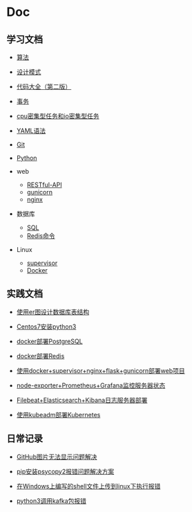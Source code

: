 # Doc

## 学习文档

+ [算法](学习文档/算法)

+ [设计模式](学习文档/设计模式)

+ [代码大全（第二版）](学习文档/代码大全)

+ [事务](学习文档/事务.md)

+ [cpu密集型任务和io密集型任务](学习文档/cpu密集型任务和io密集型任务.md)

+ [YAML语法](学习文档/YAML语法.md)

+ [Git](学习文档/Git.md)

+ [Python](学习文档/Python)

+ web
  + [RESTful-API](学习文档/RESTful-API.md)
  + [gunicorn](学习文档/gunicorn.md)
  + [nginx](学习文档/nginx.md)

+ 数据库
  + [SQL](学习文档/SQL.md)
  + [Redis命令](学习文档/Redis命令.md)

+ Linux
  + [supervisor](学习文档/supervisor.md)
  + [Docker](学习文档/Docker)

## 实践文档

+ [使用er图设计数据库表结构](实践文档/使用er图设计创建数据库.md)

+ [Centos7安装python3](实践文档/Centos7安装python3.md)

+ [docker部署PostgreSQL](实践文档/docker部署PostgreSQL.md)

+ [docker部署Redis](实践文档/docker部署Redis.md)

+ [使用docker+supervisor+nginx+flask+gunicorn部署web项目](实践文档/使用docker+supervisor+nginx+flask+gunicorn部署web项目.md)

+ [node-exporter+Prometheus+Grafana监控服务器状态](实践文档/node-exporter+Prometheus+Grafana监控服务器状态)

+ [Filebeat+Elasticsearch+Kibana日志服务器部署](实践文档/Filebeat+Elasticsearch+Kibana日志服务器部署)

+ [使用kubeadm部署Kubernetes](实践文档/使用kubeadm部署Kubernetes.md)

## 日常记录

+ [GitHub图片无法显示问题解决](日常记录/GitHub图片无法显示问题解决.md)

+ [pip安装psycopy2报错问题解决方案](日常记录/pip安装psycopy2报错问题解决方案.md)

+ [在Windows上编写的shell文件上传到linux下执行报错](日常记录/在Windows上编写的shell文件上传到linux下执行报错.md)

+ [python3调用kafka包报错](日常记录/python3调用kafka包报错.md)
